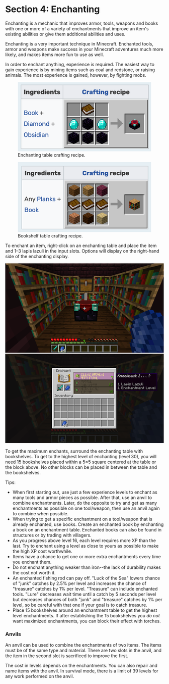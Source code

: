 # Section 4: Enchanting

Enchanting is a mechanic that improves armor, tools, weapons and books with one or more of a variety of enchantments that improve an item's existing abilities or give them additional abilities and uses.

Enchanting is a very important technique in Minecraft. Enchanted tools, armor and weapons make success in your Minecraft adventures much more likely, and makes items more fun to use as well.

In order to enchant anything, experience is required. The easiest way to gain experience is by mining items such as coal and redstone, or raising animals. The most experience is gained, however, by fighting mobs.

<figure>
  <img src="images/enchanting-table-recipe.png"/>
  <figcaption>Enchanting table crafting recipe.</figcaption>
</figure>

<figure>
  <img src="images/bookshelf-recipe.png"/>
  <figcaption>Bookshelf table crafting recipe.</figcaption>
</figure>

To enchant an item, right-click on an enchanting table and place the item and 1–3 lapis lazuli in the input slots. Options will display on the right-hand side of the enchanting display.

<img src="images/enchantment-table.png">

<img src="images/enchanting-gui.png">

To get the maximum enchants, surround the enchanting table with bookshelves. To get to the highest level of enchanting (level 30), you will need 15 bookshelves placed within a 5×5 square centered at the table or the block above. No other blocks can be placed in between the table and the bookshelves.

Tips:

* When first starting out, use just a few experience levels to enchant as many tools and armor pieces as possible. After that, use an anvil to combine enchantments. Later, do the opposite to try and get as many enchantments as possible on one tool/weapon, then  use an anvil again to combine when possible.
* When trying to get a specific enchantment on a tool/weapon that is already enchanted, use books. Create an enchanted book by enchanting a book on an enchantment table. Enchanted books can also be found in structures or by trading with villagers.
* As you progress above level 16, each level requires more XP than the last. Try to enchant using a level as close to yours as possible to make the high XP cost worthwhile.
* Items have a chance to get one or more extra enchantments every time you enchant them.
* Do not enchant anything weaker than iron--the lack of durability makes the cost not worth it.
* An enchanted fishing rod can pay off. "Luck of the Sea" lowers chance of "junk" catches by 2.5% per level and increases the chance of "treasure" catches by 1% per level. "Treasure" can include enchanted tools. "Lure" decreases wait time until a catch by 5 seconds per level but decreases chances of both "junk" and "treasure" catches by 1% per level, so be careful with that one if your goal is to catch treasure.
* Place 15 bookshelves around an enchantment table to get the highest level enchantments. If after establishing the 15 bookshelves you _do not_ want maximized enchantments, you can block their effect with torches.

### Anvils

An anvil can be used to combine the enchantments of two items. The items must be of the same type and material. There are two slots in the anvil, and the item in the second slot is sacrificed to improve the first.

The cost in levels depends on the enchantments. You can also repair and name items with the anvil. In survival mode, there is a limit of 39 levels for any work performed on the anvil.
